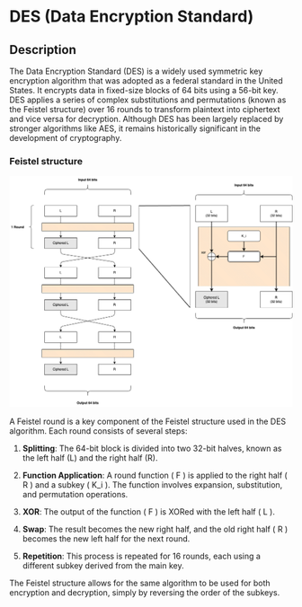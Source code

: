 # DES (Data Encryption Standard)

## Description

The Data Encryption Standard (DES) is a widely used symmetric key encryption algorithm that was adopted as a federal standard in the United States. It encrypts data in fixed-size blocks of 64 bits using a 56-bit key. DES applies a series of complex substitutions and permutations (known as the Feistel structure) over 16 rounds to transform plaintext into ciphertext and vice versa for decryption. Although DES has been largely replaced by stronger algorithms like AES, it remains historically significant in the development of cryptography.

### Feistel structure

![Feistel structure](./assets/feistel-structure.drawio.png)

A Feistel round is a key component of the Feistel structure used in the DES algorithm. Each round consists of several steps:

1. **Splitting**: The 64-bit block is divided into two 32-bit halves, known as the left half (L) and the right half (R).

2. **Function Application**: A round function \( F \) is applied to the right half \( R \) and a subkey \( K_i \). The function involves expansion, substitution, and permutation operations.

3. **XOR**: The output of the function \( F \) is XORed with the left half \( L \).

4. **Swap**: The result becomes the new right half, and the old right half \( R \) becomes the new left half for the next round.

5. **Repetition**: This process is repeated for 16 rounds, each using a different subkey derived from the main key.

The Feistel structure allows for the same algorithm to be used for both encryption and decryption, simply by reversing the order of the subkeys.
